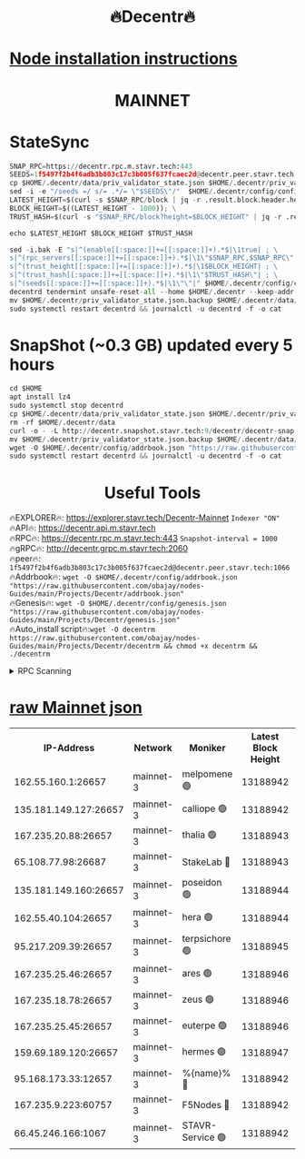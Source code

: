 <h1 align="center"> 🔥Decentr🔥</h1>

[Node installation instructions](https://github.com/obajay/nodes-Guides/tree/main/Projects/Decentr)
=
<h1 align="center"> MAINNET</h1>

# StateSync
```python
SNAP_RPC=https://decentr.rpc.m.stavr.tech:443
SEEDS=1f5497f2b4f6adb3b803c17c3b005f637fcaec2d@decentr.peer.stavr.tech:1066
cp $HOME/.decentr/data/priv_validator_state.json $HOME/.decentr/priv_validator_state.json.backup
sed -i -e "/seeds =/ s/= .*/= \"$SEEDS\"/"  $HOME/.decentr/config/config.toml
LATEST_HEIGHT=$(curl -s $SNAP_RPC/block | jq -r .result.block.header.height); \
BLOCK_HEIGHT=$((LATEST_HEIGHT - 1000)); \
TRUST_HASH=$(curl -s "$SNAP_RPC/block?height=$BLOCK_HEIGHT" | jq -r .result.block_id.hash)

echo $LATEST_HEIGHT $BLOCK_HEIGHT $TRUST_HASH

sed -i.bak -E "s|^(enable[[:space:]]+=[[:space:]]+).*$|\1true| ; \
s|^(rpc_servers[[:space:]]+=[[:space:]]+).*$|\1\"$SNAP_RPC,$SNAP_RPC\"| ; \
s|^(trust_height[[:space:]]+=[[:space:]]+).*$|\1$BLOCK_HEIGHT| ; \
s|^(trust_hash[[:space:]]+=[[:space:]]+).*$|\1\"$TRUST_HASH\"| ; \
s|^(seeds[[:space:]]+=[[:space:]]+).*$|\1\"\"|" $HOME/.decentr/config/config.toml
decentrd tendermint unsafe-reset-all --home $HOME/.decentr --keep-addr-book
mv $HOME/.decentr/priv_validator_state.json.backup $HOME/.decentr/data/priv_validator_state.json
sudo systemctl restart decentrd && journalctl -u decentrd -f -o cat
```
# SnapShot (~0.3 GB) updated every 5 hours
```python
cd $HOME
apt install lz4
sudo systemctl stop decentrd
cp $HOME/.decentr/data/priv_validator_state.json $HOME/.decentr/priv_validator_state.json.backup
rm -rf $HOME/.decentr/data
curl -o - -L http://decentr.snapshot.stavr.tech:9/decentr/decentr-snap.tar.lz4 | lz4 -c -d - | tar -x -C $HOME/.decentr --strip-components 2
mv $HOME/.decentr/priv_validator_state.json.backup $HOME/.decentr/data/priv_validator_state.json
wget -O $HOME/.decentr/config/addrbook.json "https://raw.githubusercontent.com/obajay/nodes-Guides/main/Projects/Decentr/addrbook.json"
sudo systemctl restart decentrd && journalctl -u decentrd -f -o cat
```

 <h1 align="center"> Useful Tools</h1>

🔥EXPLORER🔥:     https://explorer.stavr.tech/Decentr-Mainnet        `Indexer "ON"` \
🔥API🔥:          https://decentr.api.m.stavr.tech \
🔥RPC🔥:          https://decentr.rpc.m.stavr.tech:443              `Snapshot-interval = 1000` \
🔥gRPC🔥:         http://decentr.grpc.m.stavr.tech:2060 \
🔥peer🔥:         `1f5497f2b4f6adb3b803c17c3b005f637fcaec2d@decentr.peer.stavr.tech:1066` \
🔥Addrbook🔥:  `wget -O $HOME/.decentr/config/addrbook.json "https://raw.githubusercontent.com/obajay/nodes-Guides/main/Projects/Decentr/addrbook.json"` \
🔥Genesis🔥:  `wget -O $HOME/.decentr/config/genesis.json "https://raw.githubusercontent.com/obajay/nodes-Guides/main/Projects/Decentr/genesis.json"` \
🔥Auto_install script🔥:`wget -O decentrm https://raw.githubusercontent.com/obajay/nodes-Guides/main/Projects/Decentr/decentrm && chmod +x decentrm && ./decentrm`

<details>
<summary>RPC Scanning</summary>

<h2 align="center"> We scan nodes in real time every 4 hours. And we provide the final result of RPC endpoints.
We cannot influence the operation of these nodes in any way. </h2>


```python
If Voting Power is higher than 0 --> then the Node is a validator of the network and may be subject to attack and be a potential threat to the chain.
```
```python
We marked such validators with a red symbol
```

</details>

[raw Mainnet json](https://rpc-check.decentrm.stavr.tech/decentrm/rpc-decentrm-result.json)
=



<table><tr><th>IP-Address</th><th>Network</th><th>Moniker</th><th>Latest Block Height</th><th>Earliest Block Height</th><th>Catching Up</th><th>Tx Index</th><th>Voting Power</th><th>Scan Time</th></tr><tr><td>162.55.160.1:26657</td><td>mainnet-3</td><td>melpomene 🟢</td><td>13188942</td><td>1688950</td><td>False</td><td>on</td><td>0</td><td>2024-03-05T20:57:39.283012040UTC</td></tr><tr><td>135.181.149.127:26657</td><td>mainnet-3</td><td>calliope 🟢</td><td>13188942</td><td>1688950</td><td>False</td><td>on</td><td>0</td><td>2024-03-05T20:57:41.631262279UTC</td></tr><tr><td>167.235.20.88:26657</td><td>mainnet-3</td><td>thalia 🟢</td><td>13188943</td><td>1688950</td><td>False</td><td>on</td><td>0</td><td>2024-03-05T20:57:47.125333211UTC</td></tr><tr><td>65.108.77.98:26687</td><td>mainnet-3</td><td>StakeLab 🔴</td><td>13188943</td><td>1688950</td><td>False</td><td>on</td><td>5503457</td><td>2024-03-05T20:57:47.418797407UTC</td></tr><tr><td>135.181.149.160:26657</td><td>mainnet-3</td><td>poseidon 🟢</td><td>13188944</td><td>1688950</td><td>False</td><td>on</td><td>0</td><td>2024-03-05T20:57:51.802993003UTC</td></tr><tr><td>162.55.40.104:26657</td><td>mainnet-3</td><td>hera 🟢</td><td>13188944</td><td>1688950</td><td>False</td><td>on</td><td>0</td><td>2024-03-05T20:57:54.063903400UTC</td></tr><tr><td>95.217.209.39:26657</td><td>mainnet-3</td><td>terpsichore 🟢</td><td>13188945</td><td>1688950</td><td>False</td><td>on</td><td>0</td><td>2024-03-05T20:57:58.445268385UTC</td></tr><tr><td>167.235.25.46:26657</td><td>mainnet-3</td><td>ares 🟢</td><td>13188946</td><td>1688950</td><td>False</td><td>on</td><td>0</td><td>2024-03-05T20:58:02.740237180UTC</td></tr><tr><td>167.235.18.78:26657</td><td>mainnet-3</td><td>zeus 🟢</td><td>13188946</td><td>1688950</td><td>False</td><td>on</td><td>0</td><td>2024-03-05T20:58:04.968573575UTC</td></tr><tr><td>167.235.25.45:26657</td><td>mainnet-3</td><td>euterpe 🟢</td><td>13188946</td><td>1688950</td><td>False</td><td>on</td><td>0</td><td>2024-03-05T20:58:07.218355670UTC</td></tr><tr><td>159.69.189.120:26657</td><td>mainnet-3</td><td>hermes 🟢</td><td>13188947</td><td>1688950</td><td>False</td><td>on</td><td>0</td><td>2024-03-05T20:58:09.461306429UTC</td></tr><tr><td>95.168.173.33:12657</td><td>mainnet-3</td><td>%{name}% 🔴</td><td>13188942</td><td>8964001</td><td>False</td><td>on</td><td>4278104</td><td>2024-03-05T20:57:42.649310215UTC</td></tr><tr><td>167.235.9.223:60757</td><td>mainnet-3</td><td>F5Nodes 🔴</td><td>13188942</td><td>12380001</td><td>False</td><td>off</td><td>562</td><td>2024-03-05T20:57:42.840439944UTC</td></tr><tr><td>66.45.246.166:1067</td><td>mainnet-3</td><td>STAVR-Service 🟢</td><td>13188942</td><td>13188001</td><td>False</td><td>on</td><td>0</td><td>2024-03-05T20:57:42.180112604UTC</td></tr></table>
